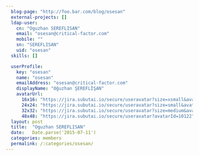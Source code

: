 ```yaml
---
  blog-page: "http://foo.bar.com/blog/osesan"
  external-projects: []
  ldap-user: 
    cn: "Oguzhan SEREFLISAN"
    email: "osesan@critical-factor.com"
    mobile: ""
    sn: "SEREFLISAN"
    uid: "osesan"
  skills: []

  userProfile: 
    key: "osesan"
    name: "osesan"
    emailAddress: "osesan@critical-factor.com"
    displayName: "Oğuzhan ŞEREFLİŞAN"
    avatarUrl: 
      16x16: "https://jira.subutai.io/secure/useravatar?size=xsmall&avatarId=10122"
      24x24: "https://jira.subutai.io/secure/useravatar?size=small&avatarId=10122"
      32x32: "https://jira.subutai.io/secure/useravatar?size=medium&avatarId=10122"
      48x48: "https://jira.subutai.io/secure/useravatar?avatarId=10122"
  layout: post
  title:  "Oguzhan SEREFLISAN"
  date:   Date.parse('2015-07-11')
  categories: members
  permalink: /:categories/osesan/
---
```

